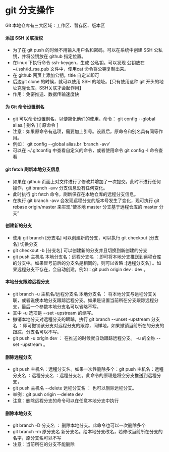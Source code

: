 # git 分支操作

Git 本地仓库有三大区域：工作区、暂存区、版本区

#### 添加 SSH 关联授权

* 为了在 git push 的时候不用输入用户名和密码。可以在系统中创建 SSH 公私钥，并将公钥放在 github 指定位置。
* 在linux 下执行命令 ssh-keygen，生成 公私钥。可以发现 公钥放在 ~/.ssh/id_rsa.pub 文件中，使用cat 命令将公钥复制出来。
* 在 github 网页上添加公钥，title 自定义即可
* 后边git clone 的时候，就可以使用 SSH 的地址。【只有使用这种 git 开头的地址克隆仓库，SSH关联才会起作用】
* 作用：免密推送、数据传输速度快
#### 为 Git 命令设置别名

* git 可以命令设置别名，以便简化他们的使用，命令： git config --global alias.[ 别名 ] [ 原命令 ]
* 注意：如果原命令有选项，需要加上引号。设置后，原命令和别名具有同等作用。
* 例如： git config --global alias.br 'branch -avv'
* 可以在 ~/.gitconfig 中查看自定义的命令，或者使用命令 git config -l 命令查看
#### git fetch 刷新本地分支信息

* 如果在 github 页面上对文件进行了修改并增加了一次提交。此时不进行任何操作，git branch -avv 分支信息没有任何变化。
* 此时执行 git fetch 命令，刷新保存在本地仓库的远程分支信息。
* 在执行 git branch -avv 会发现远程分支的版本号发生了变化，现可执行 git rebase origin/master 来实现“使本地 master 分支基于远程仓库的 master 分支”
#### 创建新的分支

* 使用 git branch [分支名] 可以创建新的分支，可以执行 git checkout [分支名] 切换分支
* git checkout -b [分支名] 可以创建新的分支并且切换到新创建的分支
* git push 主机名 本地分支名：远程分支名 ：即可将本地分支推送到远程仓库的分支中。如果冒号前后的分支名是相同的，则可以省略 :[远程分支名] 。如果远程分支不存在，会自动创建。例如：git push origin dev : dev 。
#### 本地分支跟踪远程分支

* git branch -u 主机名/远程分支名 本地分支名 ： 将本地分支与远程分支关联，或者说使本地分支跟踪远程分支。如果是设置当前所在分支跟踪远程分支，最后一个参数本地分支名可以省略不写。
* 其中 -u 选项是 --set -upstream 的缩写。
* 撤销本地分支对远程分支的跟踪，执行 git branch --unset -upstream 分支名 ：即可撤销该分支对远程分支的跟踪，同样地，如果撤销当前所在的分支的跟踪，分支名可以不写。
* git push -u origin dev ： 在推送的时候就自动跟踪远程分支。 -u 的全称 --set -upstream 。
#### 删除远程分支

* git push 主机名：远程分支名。如果一次性删除多个：git push 主机名：远程分支名 ：远程分支名 ：远程分支名。此命令的原理是将空分支推送到远程分支，
* git push 主机名 --delete 远程分支名 ： 也可以删除远程分支。
* 举例：git push origin --delete dev
* 注意：删除远程分支的命令可以在任意本地分支中执行
#### 删除本地分支

* git branch -D 分支名 ： 删除本地分支。此命令也可以一次删除多个
* git branch -m 原分支名 新分支名。给本地分支改名，若修改当前所在分支的名字，原分支名可以不写
* 注意：当前所在的分支不能删除
